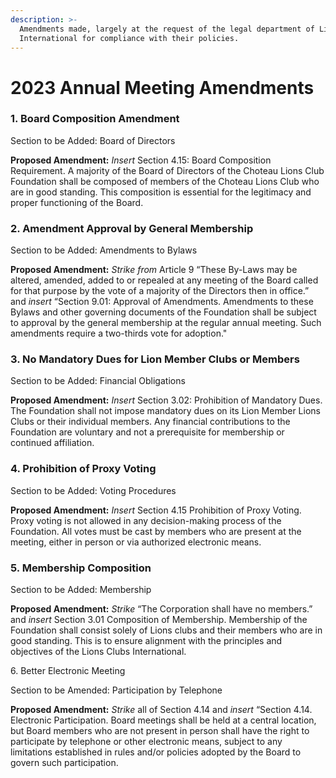```yaml
---
description: >-
  Amendments made, largely at the request of the legal department of Lions
  International for compliance with their policies.
---
```


# 2023 Annual Meeting Amendments

### 1. Board Composition Amendment <a href="#_256ufqobpx09" id="_256ufqobpx09"></a>

Section to be Added: Board of Directors

**Proposed Amendment:** _Insert_ Section 4.15: Board Composition Requirement. A majority of the Board of Directors of the Choteau Lions Club Foundation shall be composed of members of the Choteau Lions Club who are in good standing. This composition is essential for the legitimacy and proper functioning of the Board.

### 2. Amendment Approval by General Membership <a href="#_p2r83z1nb9r4" id="_p2r83z1nb9r4"></a>

Section to be Added: Amendments to Bylaws

**Proposed Amendment:** _Strike from_ Article 9 “These By-Laws may be altered, amended, added to or repealed at any meeting of the Board called for that purpose by the vote of a majority of the Directors then in office.” and _insert_ “Section 9.01: Approval of Amendments. Amendments to these Bylaws and other governing documents of the Foundation shall be subject to approval by the general membership at the regular annual meeting. Such amendments require a two-thirds vote for adoption."

### 3. No Mandatory Dues for Lion Member Clubs or Members <a href="#_6fvmuxp15img" id="_6fvmuxp15img"></a>

Section to be Added: Financial Obligations

**Proposed Amendment:** _Insert_ Section 3.02: Prohibition of Mandatory Dues. The Foundation shall not impose mandatory dues on its Lion Member Lions Clubs or their individual members. Any financial contributions to the Foundation are voluntary and not a prerequisite for membership or continued affiliation.

### 4. Prohibition of Proxy Voting <a href="#_qsurhediyz74" id="_qsurhediyz74"></a>

Section to be Added: Voting Procedures

**Proposed Amendment:** _Insert_ Section 4.15 Prohibition of Proxy Voting. Proxy voting is not allowed in any decision-making process of the Foundation. All votes must be cast by members who are present at the meeting, either in person or via authorized electronic means.

### 5. Membership Composition <a href="#_ehek8jwvza0o" id="_ehek8jwvza0o"></a>

Section to be Added: Membership

**Proposed Amendment:** _Strike_ “The Corporation shall have no members.” and _insert_ Section 3.01 Composition of Membership. Membership of the Foundation shall consist solely of Lions clubs and their members who are in good standing. This is to ensure alignment with the principles and objectives of the Lions Clubs International.

6\. Better Electronic Meeting

Section to be Amended: Participation by Telephone

**Proposed Amendment:** _Strike_ all of Section 4.14 and _insert_ “Section 4.14. Electronic Participation. Board meetings shall be held at a central location, but Board members who are not present in person shall have the right to participate by telephone or other electronic means, subject to any limitations established in rules and/or policies adopted by the Board to govern such participation.
